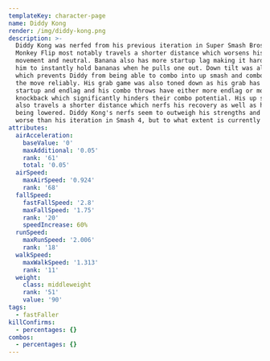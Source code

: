 ```yaml
---
templateKey: character-page
name: Diddy Kong
render: /img/diddy-kong.png
description: >-
  Diddy Kong was nerfed from his previous iteration in Super Smash Bros. 4. His
  Monkey Flip most notably travels a shorter distance which worsens his overall
  movement and neutral. Banana also has more startup lag making it harder for
  him to instantly hold bananas when he pulls one out. Down tilt was also nerfed
  which prevents Diddy from being able to combo into up smash and combo off of
  the move reliably. His grab game was also toned down as his grab has more
  startup and endlag and his combo throws have either more endlag or more
  knockback which significantly hinders their combo potential. His up special
  also travels a shorter distance which nerfs his recovery as well as his weight
  being lowered. Diddy Kong's nerfs seem to outweigh his strengths and he is
  worse than his iteration in Smash 4, but to what extent is currently unknown.
attributes:
  airAcceleration:
    baseValue: '0'
    maxAdditional: '0.05'
    rank: '61'
    total: '0.05'
  airSpeed:
    maxAirSpeed: '0.924'
    rank: '68'
  fallSpeed:
    fastFallSpeed: '2.8'
    maxFallSpeed: '1.75'
    rank: '20'
    speedIncrease: 60%
  runSpeed:
    maxRunSpeed: '2.006'
    rank: '18'
  walkSpeed:
    maxWalkSpeed: '1.313'
    rank: '11'
  weight:
    class: middleweight
    rank: '51'
    value: '90'
tags:
  - fastFaller
killConfirms:
  - percentages: {}
combos:
  - percentages: {}
---
```


